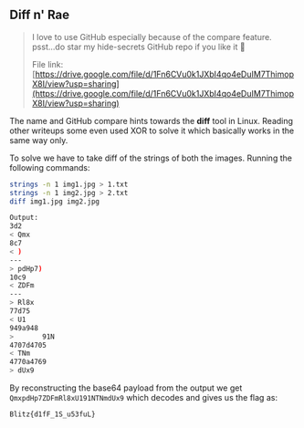## Diff n' Rae

> I love to use GitHub especially because of the compare feature. psst...do star my hide-secrets GitHub repo if you like it 🙂
>
> File link: [https://drive.google.com/file/d/1Fn6CVu0k1JXbI4qo4eDuIM7ThimopX8I/view?usp=sharing](https://drive.google.com/file/d/1Fn6CVu0k1JXbI4qo4eDuIM7ThimopX8I/view?usp=sharing)

The name and GitHub compare hints towards the **diff** tool in Linux. Reading other writeups some even used XOR to solve it which basically works in the same way only.

To solve we have to take diff of the strings of both the images. Running the following commands:

```bash
strings -n 1 img1.jpg > 1.txt
strings -n 1 img2.jpg > 2.txt
diff img1.jpg img2.jpg

Output:
3d2
< Qmx
8c7
< )
---
> pdHp7)
10c9
< ZDFm
---
> Rl8x
77d75
< U1
949a948
>       91N
4707d4705
< TNm
4770a4769
> dUx9
```

By reconstructing the base64 payload from the output we get `QmxpdHp7ZDFmRl8xU191NTNmdUx9` which decodes and gives us the flag as:

```
Blitz{d1fF_1S_u53fuL}
```
